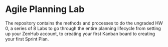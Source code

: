 # Agile Planning Lab
The repository contains the methods and processes to do the ungraded HW 0, a series of 8 Labs to go through the entire planning lifecycle from setting up your ZenHub account, to creating your first Kanban board to creating your first Sprint Plan.
